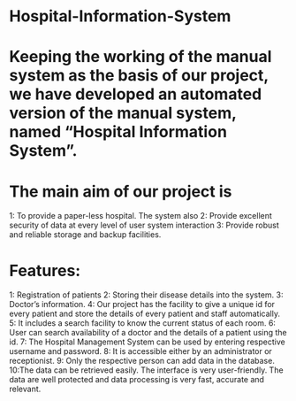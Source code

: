 # Hospital-Information-System

# Keeping the working of the manual system as the basis of our project, we have developed an automated version of the manual system, named “Hospital Information System”. 

# The main aim of our project is 
  1: To provide a paper-less hospital. The system also 
  2: Provide excellent security of data at every level of user system interaction 
  3: Provide robust and reliable storage and backup facilities. 
  
# Features:
  1: Registration of patients 
  2: Storing their disease details into the system. 
  3: Doctor’s information. 
  4: Our project has the facility to give a unique id for every patient and store the details of every patient and staff automatically. 
  5: It includes a search facility to know the current status of each room. 
  6: User can search availability of a doctor and the details of a patient using the id. 
  7: The Hospital Management System can be used by entering respective username and password. 
  8: It is accessible either by an administrator or receptionist. 
  9: Only the respective person can add data in the database. 
  10:The data can be retrieved easily. The interface is very user-friendly. The data are well protected and data processing is very fast,      accurate and relevant.
